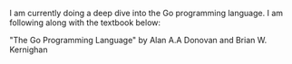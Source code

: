 I am currently doing a deep dive into the Go programming language. I am following along with the textbook below:

"The Go Programming Language" by Alan A.A Donovan and Brian W. Kernighan
